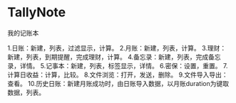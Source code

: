 # TallyNote
我的记账本

1.日账：新建，列表，过滤显示，计算。
2.月账：新建，列表，计算。
3.理财：新建，列表，到期提醒，完成理财，计算。
4.备忘录：新建，列表，完成备忘录，详情。
5.记事本：新建，列表，标签显示，详情。
6.密保：设置，重置。
7.计算日收益：计算，比较。
8.文件浏览：打开，发送，删除。
9.文件导入导出：查看。
10.历史日账：新建月账成功时，由日账导入数据，以月账duration为键取数据，列表。



